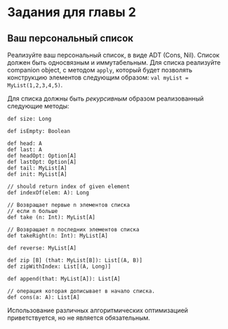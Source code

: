 Задания для главы 2
===================

## Ваш персональный список
Реализуйте ваш персональный список, в виде ADT (Cons, Nil). Список
должен быть односвязным и иммутабельным. Для списка реализуйте companion
object, с методом `apply`, который будет позволять конструкцию элементов
следующим образом: `val myList = MyList(1,2,3,4,5)`.

Для списка должны быть *рекурсивным* образом реализованный следующие
методы:

    def size: Long

    def isEmpty: Boolean

    def head: A
    def last: A
    def headOpt: Option[A]
    def lastOpt: Option[A]
    def tail: MyList[A]
    def init: MyList[A]

    // should return index of given element
    def indexOf(elem: A): Long

    // Возвращает первые n элементов списка
    // если n больше
    def take (n: Int): MyList[A]

    // Возвращает n последних элементов списка
    def takeRight(n: Int): MyList[A]

    def reverse: MyList[A]

    def zip [B] (that: MyList[B]): List[(A, B)]
    def zipWithIndex: List[(A, Long)]

    def append(that: MyList[A]): List[A]

    // операция которая дописывает в начало списка.
    def cons(a: A): List[A]

Использование различных алгоритмических оптимизацией приветствуется,
но не является обязательным.
